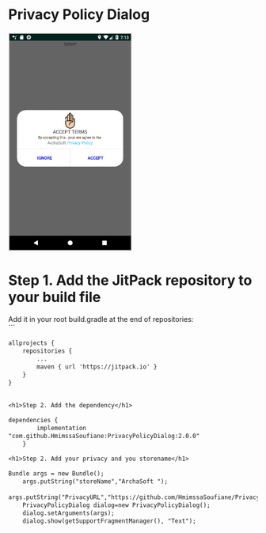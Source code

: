 # Privacy Policy Dialog

<img src="Capture.PNG" width="250" >

<h1>Step 1. Add the JitPack repository to your build file</h1>
Add it in your root build.gradle at the end of repositories:<br>
```

	allprojects {
		repositories {
			...
			maven { url 'https://jitpack.io' }
		}
	}
```

<h1>Step 2. Add the dependency</h1>
```

	dependencies {
	        implementation "com.github.HmimssaSoufiane:PrivacyPolicyDialog:2.0.0"
		}
```
<h1>Step 2. Add your privacy and you storename</h1>

```
 	Bundle args = new Bundle();
        args.putString("storeName","ArchaSoft ");
        args.putString("PrivacyURL","https://github.com/HmimssaSoufiane/PrivacyPolicyDialog");
        PrivacyPolicyDialog dialog=new PrivacyPolicyDialog();
        dialog.setArguments(args);
        dialog.show(getSupportFragmentManager(), "Text");
```
